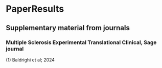 # PaperResults

## Supplementary material from journals

### Multiple Sclerosis Experimental Translational Clinical, Sage journal
(1) Baldrighi et al; 2024
